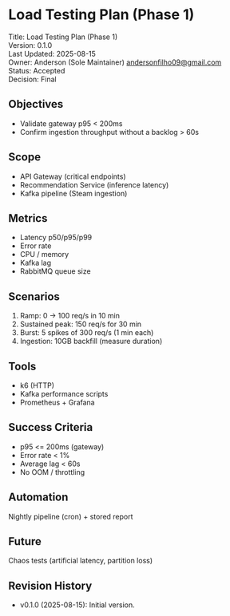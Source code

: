 # Load Testing Plan (Phase 1)

Title: Load Testing Plan (Phase 1) <br>
Version: 0.1.0 <br>
Last Updated: 2025-08-15 <br>
Owner: Anderson (Sole Maintainer) <andersonfilho09@gmail.com> <br>
Status: Accepted <br>
Decision: Final <br>

## Objectives
- Validate gateway p95 < 200ms
- Confirm ingestion throughput without a backlog > 60s

## Scope
- API Gateway (critical endpoints)
- Recommendation Service (inference latency)
- Kafka pipeline (Steam ingestion)

## Metrics
- Latency p50/p95/p99
- Error rate
- CPU / memory
- Kafka lag
- RabbitMQ queue size

## Scenarios
1. Ramp: 0 -> 100 req/s in 10 min
2. Sustained peak: 150 req/s for 30 min
3. Burst: 5 spikes of 300 req/s (1 min each)
4. Ingestion: 10GB backfill (measure duration)

## Tools
- k6 (HTTP)
- Kafka performance scripts
- Prometheus + Grafana

## Success Criteria
- p95 <= 200ms (gateway)
- Error rate < 1%
- Average lag < 60s
- No OOM / throttling

## Automation
Nightly pipeline (cron) + stored report

## Future
Chaos tests (artificial latency, partition loss)

## Revision History
- v0.1.0 (2025-08-15): Initial version.